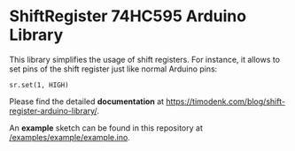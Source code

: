 # ShiftRegister 74HC595 Arduino Library

This library simplifies the usage of shift registers. For instance, it allows to set pins of the shift register just like normal Arduino pins: 
```
sr.set(1, HIGH)
```

Please find the detailed **documentation** at https://timodenk.com/blog/shift-register-arduino-library/.

An **example** sketch can be found in this repository at [/examples/example/example.ino](https://github.com/Simsso/ShiftRegister74HC595/blob/master/examples/example/example.ino).
